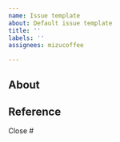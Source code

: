 ```yaml
---
name: Issue template
about: Default issue template
title: ''
labels: ''
assignees: mizucoffee

---
```


## About

## Reference
Close #